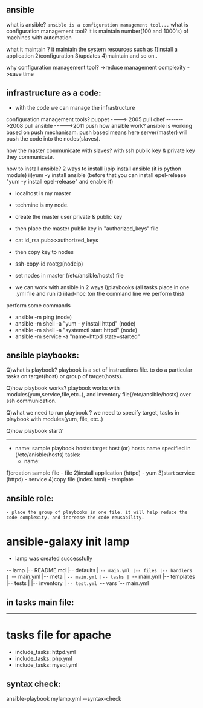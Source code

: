 ansible
--------
what is ansible?
	` ansible is a configuration management tool... `
what is configuration management tool?
	it is maintain number(100 and 1000's) of machines with automation

what it maintain ?
	it maintain the system resources such as
    1)install a application
	2)configuration
	3)updates
	4)maintain and so on..

why configuration management tool?
	->reduce management complexity
	->save time

infrastructure as a code:
------------------------
- with the code we can manage the infrastructure
	
configuration management tools?
	puppet ----> 2005	pull
	chef ------->2008	pull
	ansible ----->2011	push
how ansible work?
	ansible is working based on push mechanisam. push based means here server(master) will push the code into the nodes(slaves).

how the master communicate with slaves?
	with ssh public key & private key they communicate.

how to install ansible?
	2 ways to install 
	i)pip install ansible (it is python module)
	ii)yum -y install ansible (before that you can install epel-release "yum -y install epel-release" and enable it)

 - localhost is my master
 - techmine is my node.

- create the master user private & public key 
- then place the master public key in  "authorized_keys" file
- cat id_rsa.pub>>authorized_keys
- then copy key to nodes
- ssh-copy-id root@(nodeip)
- set nodes in master (/etc/ansible/hosts) file

- we can work with ansible in 2 ways
 i)playbooks (all tasks place in one .yml file and run it)
 ii)ad-hoc (on the command line we perform this)

perform some commands 
 - ansible -m ping (node)
 - ansible -m shell -a "yum - y install httpd" (node)
 - ansible -m shell -a "systemctl start httpd" (node)
 - ansible -m service -a "name=httpd state=started"


ansible playbooks:
------------------
Q)what is playbook?
	playbook is a set of instructions file. to do a particular tasks on target(host) or group of target(hosts).

Q)how playbook works?
	playbook works with modules(yum,service,file,etc..), and inventory file(/etc/ansible/hosts) over ssh communication.

Q)what we need to run playbook ?
	we need to specify target, tasks in playbook with modules(yum, file, etc..)


Q)how playbook start?

---
- name: sample playbook
  hosts: target host (or) hosts name specified in (/etc/anisble/hosts)
  tasks:
  - name:

1)creation sample file	- file
2)install application (httpd)	- yum
3)start service (httpd)	- service
4)copy file (index.html)	- template


ansible role:
------------
	- place the group of playbooks in one file. it will help reduce the code complexity, and increase the code reusability.

# ansible-galaxy init lamp
- lamp was created successfully

 -- lamp
|-- README.md
|-- defaults
| `-- main.yml
|-- files
|-- handlers
| `-- main.yml
|-- meta
| `-- main.yml
|-- tasks
| `-- main.yml
|-- templates
|-- tests
| |-- inventory
| `-- test.yml
`-- vars
`-- main.yml

in tasks main file:
-------------------
---
# tasks file for apache
- include_tasks: httpd.yml
- include_tasks: php.yml
- include_tasks: mysql.yml

syntax check:
-------------
ansible-playbook mylamp.yml --syntax-check